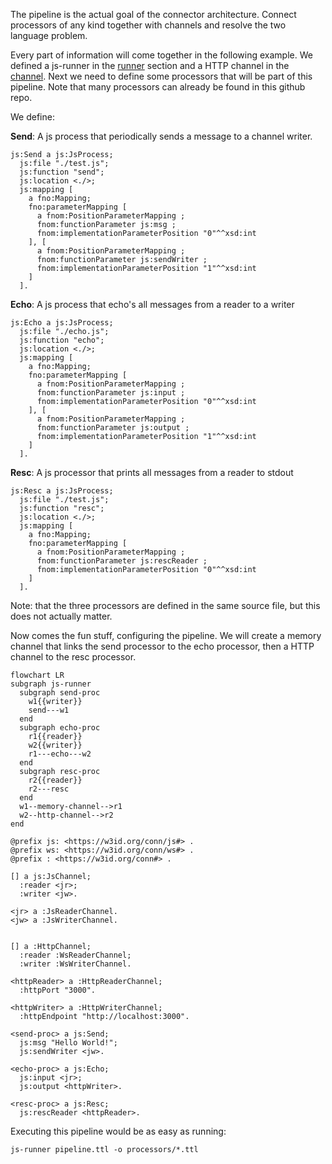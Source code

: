 The pipeline is the actual goal of the connector architecture. Connect processors of any kind together with channels and resolve the two language problem. 

Every part of information will come together in the following example. We defined a js-runner in the [runner](https://github.com/TREEcg/connector-architecture/wiki/Runner) section and a HTTP channel in the [channel](https://github.com/TREEcg/connector-architecture/wiki/Channel). Next we need to define some processors that will be part of this pipeline. Note that many processors can already be found in this github repo.

We define:

**Send**: A js process that periodically sends a message to a channel writer.
```turtle
js:Send a js:JsProcess;
  js:file "./test.js";
  js:function "send";
  js:location <./>;
  js:mapping [
    a fno:Mapping;
    fno:parameterMapping [
      a fnom:PositionParameterMapping ;
      fnom:functionParameter js:msg ;
      fnom:implementationParameterPosition "0"^^xsd:int
    ], [
      a fnom:PositionParameterMapping ;
      fnom:functionParameter js:sendWriter ;
      fnom:implementationParameterPosition "1"^^xsd:int
    ]
  ].
```

**Echo**: A js process that echo's all messages from a reader to a writer
```turtle
js:Echo a js:JsProcess;
  js:file "./echo.js";
  js:function "echo";
  js:location <./>;
  js:mapping [
    a fno:Mapping;
    fno:parameterMapping [
      a fnom:PositionParameterMapping ;
      fnom:functionParameter js:input ;
      fnom:implementationParameterPosition "0"^^xsd:int
    ], [
      a fnom:PositionParameterMapping ;
      fnom:functionParameter js:output ;
      fnom:implementationParameterPosition "1"^^xsd:int
    ]
  ].
```

**Resc**: A js processor that prints all messages from a reader to stdout
```turtle
js:Resc a js:JsProcess;
  js:file "./test.js";
  js:function "resc";
  js:location <./>;
  js:mapping [
    a fno:Mapping;
    fno:parameterMapping [
      a fnom:PositionParameterMapping ;
      fnom:functionParameter js:rescReader ;
      fnom:implementationParameterPosition "0"^^xsd:int
    ]
  ].
```

Note: that the three processors are defined in the same source file, but this does not actually matter.

Now comes the fun stuff, configuring the pipeline. We will create a memory channel that links the send processor to the echo processor, then a HTTP channel to the resc processor.
```mermaid
flowchart LR
subgraph js-runner
  subgraph send-proc
    w1{{writer}}
    send---w1
  end
  subgraph echo-proc
    r1{{reader}}
    w2{{writer}}
    r1---echo---w2
  end
  subgraph resc-proc
    r2{{reader}}
    r2---resc
  end
  w1--memory-channel-->r1
  w2--http-channel-->r2
end
```

```turtle
@prefix js: <https://w3id.org/conn/js#> .
@prefix ws: <https://w3id.org/conn/ws#> .
@prefix : <https://w3id.org/conn#> .

[] a js:JsChannel;
  :reader <jr>;
  :writer <jw>.

<jr> a :JsReaderChannel.
<jw> a :JsWriterChannel.


[] a :HttpChannel;
  :reader :WsReaderChannel;
  :writer :WsWriterChannel.

<httpReader> a :HttpReaderChannel;
  :httpPort "3000".

<httpWriter> a :HttpWriterChannel;
  :httpEndpoint "http://localhost:3000".

<send-proc> a js:Send;
  js:msg "Hello World!";
  js:sendWriter <jw>.

<echo-proc> a js:Echo;
  js:input <jr>;
  js:output <httpWriter>.

<resc-proc> a js:Resc;
  js:rescReader <httpReader>.
```

Executing this pipeline would be as easy as running:
```
js-runner pipeline.ttl -o processors/*.ttl
```
